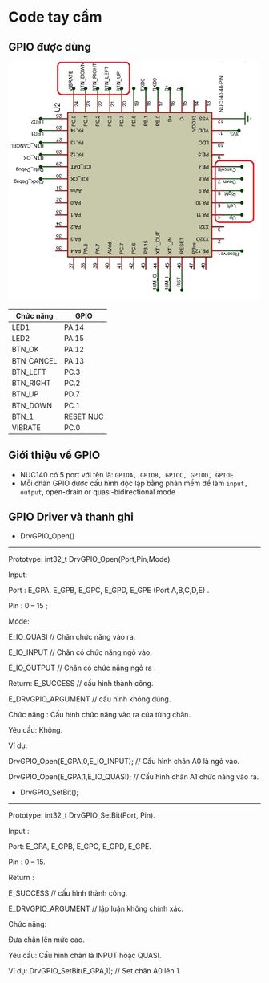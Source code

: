 # Code tay cầm

## GPIO được dùng
![Screenshot](nuc140.jpg)

| Chức năng| 		GPIO   | 
|------------|--------|
| LED1     | PA.14     |  
| LED2     | PA.15      |  
|BTN_OK      | PA.12     |  
|BTN_CANCEL      |PA.13      | 
| BTN_LEFT     | PC.3 |
|BTN_RIGHT    | PC.2     | 
| BTN_UP     | PD.7     | 
| BTN_DOWN  | PC.1     | 
|BTN_1     |  RESET NUC |
|VIBRATE     |PC.0 |


## Giới thiệu về GPIO

* NUC140 có 5 port với tên là: `GPIOA, GPIOB, GPIOC, GPIOD, GPIOE`
* Mỗi chân GPIO được cấu hình độc lập bằng phân mềm để làm `input, output`, open-drain or quasi-bidirectional mode

## GPIO Driver và thanh ghi
	
* DrvGPIO_Open() 
---

Prototype: int32_t DrvGPIO_Open(Port,Pin,Mode)

Input:

Port : E_GPA, E_GPB, E_GPC, E_GPD, E_GPE (Port A,B,C,D,E) .

Pin : 0 – 15 ;

Mode:

E_IO_QUASI // Chân chức năng vào ra.

E_IO_INPUT // Chân có chức năng ngỏ vào.

E_IO_OUTPUT // Chân có chức năng ngỏ ra .

Return:
E_SUCCESS // cấu hình thành công.

E_DRVGPIO_ARGUMENT // cấu hình không đúng.

Chức năng : Cấu hình chức năng vào ra của từng chân.

Yêu cầu: Không.

Ví dụ:

DrvGPIO_Open(E_GPA,0,E_IO_INPUT); // Cấu hình chân A0 là ngỏ vào.

DrvGPIO_Open(E_GPA,1,E_IO_QUASI); // Cấu hình chân A1 chức năng vào ra.

* DrvGPIO_SetBit();
---

Prototype: int32_t DrvGPIO_SetBit(Port, Pin).

Input : 

Port: E_GPA, E_GPB, E_GPC, E_GPD, E_GPE.

Pin : 0 – 15.

Return : 

E_SUCCESS // cấu hình thành công.

E_DRVGPIO_ARGUMENT // lập luận không chính xác.

Chức năng:

Đưa chân lên mức cao.

Yêu cầu: Cấu hình chân là INPUT hoặc QUASI.

Ví dụ:
DrvGPIO_SetBit(E_GPA,1); // Set chân A0 lên 1.